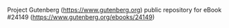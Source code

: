 Project Gutenberg (https://www.gutenberg.org) public repository for eBook #24149 (https://www.gutenberg.org/ebooks/24149)
